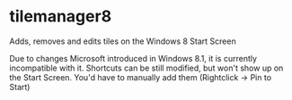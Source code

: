 tilemanager8
============

Adds, removes and edits tiles on the Windows 8 Start Screen

Due to changes Microsoft introduced in Windows 8.1, it is currently incompatible with it.
Shortcuts can be still modified, but won't show up on the Start Screen.
You'd have to manually add them (Rightclick -> Pin to Start)
